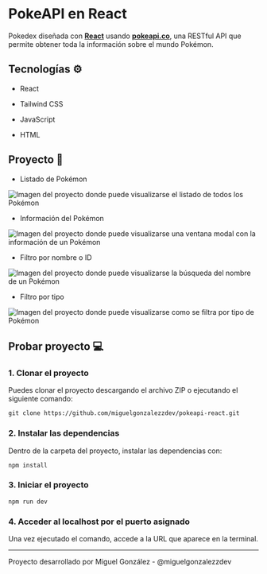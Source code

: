 # PokeAPI en React

Pokedex diseñada con **[React](https://react.dev/)** usando **[pokeapi.co](https://pokeapi.co/)**, una RESTful API que permite obtener toda la información sobre el mundo Pokémon. 

## Tecnologías ⚙

- React

- Tailwind CSS

- JavaScript

- HTML

## Proyecto 🚀

- Listado de Pokémon

![Imagen del proyecto donde puede visualizarse el listado de todos los Pokémon](https://github.com/user-attachments/assets/1018abfd-95a0-43ae-85c1-1b15122141e1)

- Información del Pokémon

![Imagen del proyecto donde puede visualizarse una ventana modal con la información de un Pokémon](https://github.com/user-attachments/assets/b30b27d8-4fc3-405a-8d0c-5ad8fa4f1702)

- Filtro por nombre o ID

![Imagen del proyecto donde puede visualizarse la búsqueda del nombre de un Pokémon](https://github.com/user-attachments/assets/d351f80f-1a88-447e-a279-8cc78612471d)

- Filtro por tipo

![Imagen del proyecto donde puede visualizarse como se filtra por tipo de Pokémon](https://github.com/user-attachments/assets/ab79e642-e5d0-4f74-89fd-efcd6ddf3b09)

## Probar proyecto 💻

### 1. Clonar el proyecto

Puedes clonar el proyecto descargando el archivo ZIP o ejecutando el siguiente comando:

```shell
git clone https://github.com/miguelgonzalezzdev/pokeapi-react.git
```

### 2. Instalar las dependencias

Dentro de la carpeta del proyecto, instalar las dependencias con:

```shell
npm install
```

### 3. Iniciar el proyecto

```shell
npm run dev
```

### 4. Acceder al localhost por el puerto asignado

Una vez ejecutado el comando, accede a la URL que aparece en la terminal.

---

Proyecto desarrollado por Miguel González - @miguelgonzalezzdev
